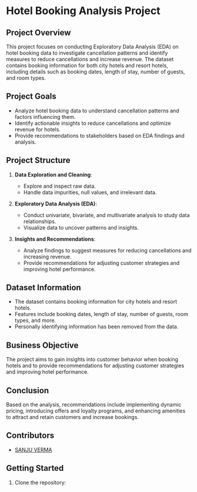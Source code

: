 # Hotel Booking Analysis Project

## Project Overview

This project focuses on conducting Exploratory Data Analysis (EDA) on hotel booking data to investigate cancellation patterns and identify measures to reduce cancellations and increase revenue. The dataset contains booking information for both city hotels and resort hotels, including details such as booking dates, length of stay, number of guests, and room types.

## Project Goals

- Analyze hotel booking data to understand cancellation patterns and factors influencing them.
- Identify actionable insights to reduce cancellations and optimize revenue for hotels.
- Provide recommendations to stakeholders based on EDA findings and analysis.

## Project Structure

1. **Data Exploration and Cleaning**: 
   - Explore and inspect raw data.
   - Handle data impurities, null values, and irrelevant data.
   
2. **Exploratory Data Analysis (EDA)**:
   - Conduct univariate, bivariate, and multivariate analysis to study data relationships.
   - Visualize data to uncover patterns and insights.
   
3. **Insights and Recommendations**:
   - Analyze findings to suggest measures for reducing cancellations and increasing revenue.
   - Provide recommendations for adjusting customer strategies and improving hotel performance.

## Dataset Information

- The dataset contains booking information for city hotels and resort hotels.
- Features include booking dates, length of stay, number of guests, room types, and more.
- Personally identifying information has been removed from the data.

## Business Objective

The project aims to gain insights into customer behavior when booking hotels and to provide recommendations for adjusting customer strategies and improving hotel performance.

## Conclusion

Based on the analysis, recommendations include implementing dynamic pricing, introducing offers and loyalty programs, and enhancing amenities to attract and retain customers and increase bookings.

## Contributors

- [SANJU VERMA](https://github.com/sanjuverma2252)

## Getting Started

1. Clone the repository:
   

